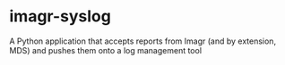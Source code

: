 # imagr-syslog
A Python application that accepts reports from Imagr (and by extension, MDS) and pushes them onto a log management tool
